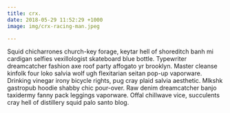 ```yaml
---
title: crx.
date: 2018-05-29 11:52:29 +1000
image: img/crx-racing-man.jpeg

---
```

Squid chicharrones church-key forage, keytar hell of shoreditch banh mi cardigan selfies vexillologist skateboard blue bottle. Typewriter dreamcatcher fashion axe roof party affogato yr brooklyn. Master cleanse kinfolk four loko salvia wolf ugh flexitarian seitan pop-up vaporware. Drinking vinegar irony bicycle rights, pug cray plaid salvia aesthetic. Mlkshk gastropub hoodie shabby chic pour-over. Raw denim dreamcatcher banjo taxidermy fanny pack leggings vaporware. Offal chillwave vice, succulents cray hell of distillery squid palo santo blog.